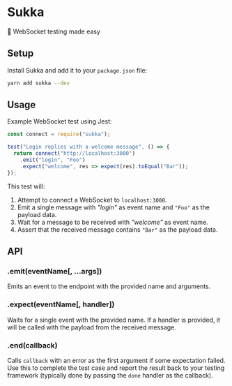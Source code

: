 # Sukka

🧦 WebSocket testing made easy

## Setup

Install Sukka and add it to your `package.json` file:

```bash
yarn add sukka --dev
```

## Usage

Example WebSocket test using Jest:

```js
const connect = require("sukka");

test("Login replies with a welcome message", () => {
  return connect("http://localhost:3000")
    .emit("login", "Foo")
    .expect("welcome", res => expect(res).toEqual("Bar"));
});
```

This test will:

1. Attempt to connect a WebSocket to `localhost:3000`.
2. Emit a single message with _"login"_ as event name and `"Foo"` as the payload
   data.
3. Wait for a message to be received with _"welcome"_ as event name.
4. Assert that the received message contains `"Bar"` as the payload data.

## API

### .emit(eventName[, ...args])

Emits an event to the endpoint with the provided name and arguments.

### .expect(eventName[, handler])

Waits for a single event with the provided name. If a handler is provided, it
will be called with the payload from the received message.

### .end(callback)

Calls `callback` with an error as the first argument if some expectation failed.
Use this to complete the test case and report the result back to your testing
framework (typically done by passing the `done` handler as the callback).
